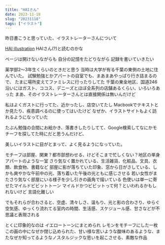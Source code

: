 ```yaml
---
title: "HAIさん"
date: 2023-11-18
slug: "20231118"
tags: ["イラスト"]
---
```


昨日書こうと思っていた、イラストレーターさんについて


[HAI illustration](https://hsgwaoi.com/)
HAIさん(?)と読むのかな

ページは開けないながらも
自分の記憶をたどりながら
記録を書いていきたい

薬学部2〜3年生くらいのときだと思う
当時は大学が有る千葉の東側の土地に住んでいた。
試験勉強とかアパートの自室でも、まあまあやっぱり行き詰まるので、
たまに場所変えてファミレスに行ったりしてた
千葉の東金地区、国道246沿いにはガスト、ココス、デニーズとほぼ全系列の店舗あるくらい、いろいろあった
まあ、そのイラストレーターさんとは直接関係は無いんだけど

私はよくガストに行ってた、近かったし、店空いてたし
Macbookでテキストとか見たり、疾患調べるのに使ってはいたけど
なぜか、イラストサイトもよく訪れるようになっていた

たぶん勉強の合間にお絵かき、落書きしたりしてて、Google検索してなにかモチーフを探してた時にだと思うんだけど、

美しいイラストに目がとまって、よく見るようになっていた。

モチーフは部屋、関東？都市部想わせる、けどそこまで忙しくない？地区の単身アパートのような一室
さり気なく置かれている、生活雑貨、化粧品、文具、衣類、飲食物、書籍など
部屋に影が落ちていた印象、窓から日がさしている、しかも爽やかな午前中の光、落ち着いた午後の光ともに感じさせる
若い女性がまたさり気なく部屋にいる様子を少し引きの画角で描いている
色使いは単一に寄せたマイルドビビットトーン
マイルドかつビビットって何？といわれるかもしれないけど
言語化難しい

でもそれらが合わさると、空虚、清々しさ、温もり、光と影の合わさり、ゆらぐ空気感、ゆっくり流れてる室内の時間、生活感、スケジュール感、甘さなどが不思議と表現される


とくに印象的なのは
イエロートーンにまとめられ
レモンをモチーフにした一枚
この画の中になぜか閉じ込められた、甘い様な苦いような酸味のあるような、またなぜか知ってるようなノスタルジックな思いを起こさせる、素敵な作品